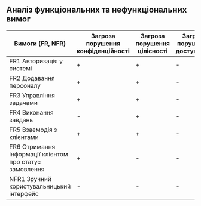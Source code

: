 ## Аналіз функціональних та нефункціональних вимог

| Вимоги (FR, NFR)                                        | Загроза порушення конфіденційності | Загроза порушення цілісності | Загроза порушення доступності |
| ------------------------------------------------------- | ---------------------------------- | ---------------------------- | ----------------------------- |
| FR1 Авторизація у системі                               | +                                  | +                            | -                             |
| FR2 Додавання персоналу                                 | +                                  | +                            | -                             |
| FR3 Управління задачами                                 | +                                  | +                            | -                             |
| FR4 Виконання завдань                                   | -                                  | +                            | -                             |
| FR5 Взаємодія з клієнтами                               | +                                  | +                            | -                             |
| FR6 Отримання інформації клієнтом про статус замовлення | +                                  | -                            | -                             |
| NFR1 Зручний користувальницький iнтерфейс               | -                                  | -                            | -                             |
